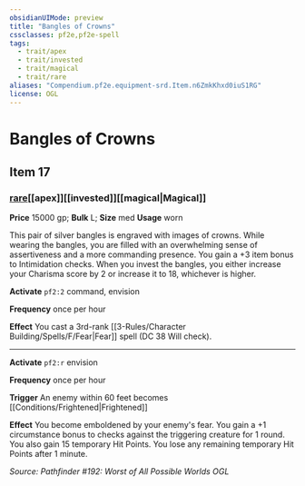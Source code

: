 ```yaml
---
obsidianUIMode: preview
title: "Bangles of Crowns"
cssclasses: pf2e,pf2e-spell
tags:
  - trait/apex
  - trait/invested
  - trait/magical
  - trait/rare
aliases: "Compendium.pf2e.equipment-srd.Item.n6ZmkKhxd0iuS1RG"
license: OGL
---
```

# Bangles of Crowns
## Item 17
### [rare](rare.md "Rare Rarity Trait")[[apex]][[invested]][[magical|Magical]]


**Price** 15000 gp; 
**Bulk** L; **Size** med
**Usage** worn

This pair of silver bangles is engraved with images of crowns. While wearing the bangles, you are filled with an overwhelming sense of assertiveness and a more commanding presence. You gain a +3 item bonus to Intimidation checks. When you invest the bangles, you either increase your Charisma score by 2 or increase it to 18, whichever is higher.

**Activate** `pf2:2` command, envision

**Frequency** once per hour

**Effect** You cast a 3rd-rank [[3-Rules/Character Building/Spells/F/Fear|Fear]] spell (DC 38 Will check).

* * *

**Activate** `pf2:r` envision

**Frequency** once per hour

**Trigger** An enemy within 60 feet becomes [[Conditions/Frightened|Frightened]]

**Effect** You become emboldened by your enemy's fear. You gain a +1 circumstance bonus to checks against the triggering creature for 1 round. You also gain 15 temporary Hit Points. You lose any remaining temporary Hit Points after 1 minute.

*Source: Pathfinder #192: Worst of All Possible Worlds*
*OGL*